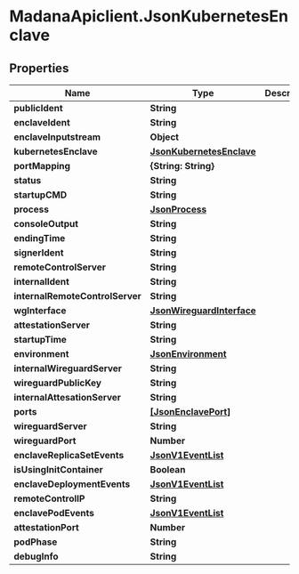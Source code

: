 # MadanaApiclient.JsonKubernetesEnclave

## Properties

Name | Type | Description | Notes
------------ | ------------- | ------------- | -------------
**publicIdent** | **String** |  | [optional] 
**enclaveIdent** | **String** |  | [optional] 
**enclaveInputstream** | **Object** |  | [optional] 
**kubernetesEnclave** | [**JsonKubernetesEnclave**](JsonKubernetesEnclave.md) |  | [optional] 
**portMapping** | **{String: String}** |  | [optional] 
**status** | **String** |  | [optional] 
**startupCMD** | **String** |  | [optional] 
**process** | [**JsonProcess**](JsonProcess.md) |  | [optional] 
**consoleOutput** | **String** |  | [optional] 
**endingTime** | **String** |  | [optional] 
**signerIdent** | **String** |  | [optional] 
**remoteControlServer** | **String** |  | [optional] 
**internalIdent** | **String** |  | [optional] 
**internalRemoteControlServer** | **String** |  | [optional] 
**wgInterface** | [**JsonWireguardInterface**](JsonWireguardInterface.md) |  | [optional] 
**attestationServer** | **String** |  | [optional] 
**startupTime** | **String** |  | [optional] 
**environment** | [**JsonEnvironment**](JsonEnvironment.md) |  | [optional] 
**internalWireguardServer** | **String** |  | [optional] 
**wireguardPublicKey** | **String** |  | [optional] 
**internalAttesationServer** | **String** |  | [optional] 
**ports** | [**[JsonEnclavePort]**](JsonEnclavePort.md) |  | [optional] 
**wireguardServer** | **String** |  | [optional] 
**wireguardPort** | **Number** |  | [optional] 
**enclaveReplicaSetEvents** | [**JsonV1EventList**](JsonV1EventList.md) |  | [optional] 
**isUsingInitContainer** | **Boolean** |  | [optional] 
**enclaveDeploymentEvents** | [**JsonV1EventList**](JsonV1EventList.md) |  | [optional] 
**remoteControlIP** | **String** |  | [optional] 
**enclavePodEvents** | [**JsonV1EventList**](JsonV1EventList.md) |  | [optional] 
**attestationPort** | **Number** |  | [optional] 
**podPhase** | **String** |  | [optional] 
**debugInfo** | **String** |  | [optional] 


